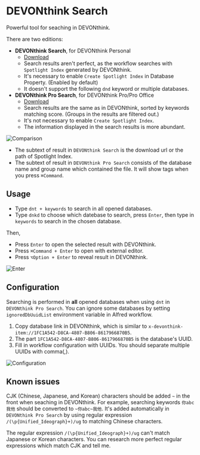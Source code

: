 
# DEVONthink Search

Powerful tool for seaching in DEVONthink. 

There are two editions:

- **DEVONthink Search**, for DEVONthink Personal
    - [Download](https://github.com/mpco/AlfredWorkflow-DEVONthink-Search/releases/download/3.0/DEVONthink.Search.alfredworkflow)
    - Search results aren't perfect, as the workflow searches with `Spotlight Index` generated by DEVONthink.
    - It's necessary to enable `Create Spotlight Index` in Database Property. (Enabled by default)
    - It doesn't support the following `dnd` keyword or multiple databases.
- **DEVONthink Pro Search**, for DEVONthink Pro/Pro Office
    - [Download](https://github.com/mpco/AlfredWorkflow-DEVONthink-Search/releases)
    - Search results are the same as in DEVONthink, sorted by keywords matching score. (Groups in the results are filtered out.)
    - It's not necessary to enable `Create Spotlight Index`.
    - The information displayed in the search results is more abundant.

![Comparison](https://user-images.githubusercontent.com/3690653/48790858-3f872c00-ed2b-11e8-8ae6-683ce19cc597.png)

- The subtext of result in `DEVONthink Search` is the download url or the path of Spotlight Index.
- The subtext of result in `DEVONthink Pro Search` consists of the database name and group name which contained the file. It will show tags when you press `⌘Command`.


## Usage

- Type `dnt + keywords` to search in all opened databases. 
- Type `dnkd` to choose which datebase to search, press `Enter`, then type in `keywords` to search in the chosen database. 

Then,

- Press `Enter` to open the selected result with DEVONthink.
- Press `⌘Command + Enter` to open with external editor. 
- Press `⌥Option + Enter` to reveal result in DEVONthink.

![Enter](https://user-images.githubusercontent.com/3690653/48790940-73625180-ed2b-11e8-89dc-6bf4f6b9e72a.png)

## Configuration

Searching is performed in **all** opened databases when using `dnt` in `DEVONthink Pro Search`. You can ignore some databases by setting `ignoredDbUuidList` environment variable in Alfred workflow.

1. Copy database link in DEVONthink, which is similar to `x-devonthink-item://1FC1A542-D8CA-4807-B806-8617966870B5`.
2. The part `1FC1A542-D8CA-4807-B806-8617966870B5` is the database's UUID.
3. Fill in workflow configuration with UUIDs. You should separate multiple UUIDs with comma(,).

![Configuration](https://user-images.githubusercontent.com/3690653/48790986-9987f180-ed2b-11e8-8f64-846d96fd26b9.png)

## Known issues

CJK (Chinese, Japanese, and Korean) characters should be added `~` in the front when seaching in DEVONthink. For example, searching keywords `你abc我他` should be converted to `~你abc~我他`. It's added automatically in `DEVONthink Pro Search` by using regular expression `/(\p{Unified_Ideograph}+)/ug` to matching Chinese characters.

The regular expression `/(\p{Unified_Ideograph}+)/ug` can't match Japanese or Korean characters. You can research more perfect regular expressions which match CJK and tell me.



